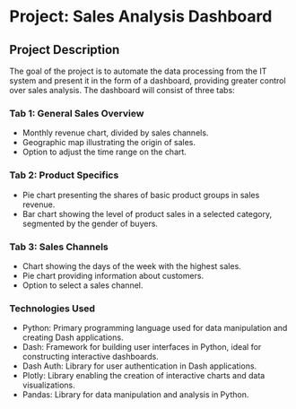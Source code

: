 # Project: Sales Analysis Dashboard

## Project Description
The goal of the project is to automate the data processing from the IT system and present it in the form of a dashboard, providing greater control over sales analysis. The dashboard will consist of three tabs:

### Tab 1: General Sales Overview
- Monthly revenue chart, divided by sales channels.
- Geographic map illustrating the origin of sales.
- Option to adjust the time range on the chart.
  
### Tab 2: Product Specifics
- Pie chart presenting the shares of basic product groups in sales revenue.
- Bar chart showing the level of product sales in a selected category, segmented by the gender of buyers.
  
### Tab 3: Sales Channels
- Chart showing the days of the week with the highest sales.
- Pie chart providing information about customers.
- Option to select a sales channel.
  
### Technologies Used
- Python: Primary programming language used for data manipulation and creating Dash applications.
- Dash: Framework for building user interfaces in Python, ideal for constructing interactive dashboards.
- Dash Auth: Library for user authentication in Dash applications.
- Plotly: Library enabling the creation of interactive charts and data visualizations.
- Pandas: Library for data manipulation and analysis in Python.
